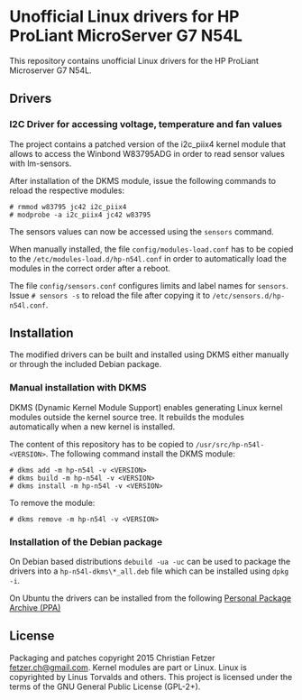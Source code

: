 # Unofficial Linux drivers for HP ProLiant MicroServer G7 N54L

This repository contains unofficial Linux drivers for the HP ProLiant
Microserver G7 N54L.

## Drivers

### I2C Driver for accessing voltage, temperature and fan values

The project contains a patched version of the i2c_piix4 kernel module
that allows to access the Winbond W83795ADG in order to read sensor
values with lm-sensors.

After installation of the DKMS module, issue the following commands to reload
the respective modules:

    # rmmod w83795 jc42 i2c_piix4
    # modprobe -a i2c_piix4 jc42 w83795

The sensors values can now be accessed using the `sensors` command.

When manually installed, the file `config/modules-load.conf` has to be copied
to the `/etc/modules-load.d/hp-n54l.conf` in order to automatically load
the modules in the correct order after a reboot.

The file `config/sensors.conf` configures limits and label names for `sensors`.
Issue `# sensors -s` to reload the file after copying it to
`/etc/sensors.d/hp-n54l.conf`.

## Installation

The modified drivers can be built and installed using DKMS either
manually or through the included Debian package.

### Manual installation with DKMS

DKMS (Dynamic Kernel Module Support) enables generating Linux kernel modules
outside the kernel source tree. It rebuilds the modules automatically
when a new kernel is installed.

The content of this repository has to be copied to
`/usr/src/hp-n54l-<VERSION>`. The following command install the DKMS
module:

    # dkms add -m hp-n54l -v <VERSION>
    # dkms build -m hp-n54l -v <VERSION>
    # dkms install -m hp-n54l -v <VERSION>

To remove the module:

    # dkms remove -m hp-n54l -v <VERSION>

### Installation of the Debian package

On Debian based distributions `debuild -ua -uc` can be used to package
the drivers into a `hp-n54l-dkms\*_all.deb` file which can be installed
using `dpkg -i`.

On Ubuntu the drivers can be installed from the following [Personal Package
Archive (PPA)](https://launchpad.net/~fetzer-ch/+archive/ubuntu/hp-n54l)

## License

Packaging and patches copyright 2015 Christian Fetzer <fetzer.ch@gmail.com>.
Kernel modules are part or Linux. Linux is copyrighted by Linus Torvalds and
others. This project is licensed under the terms of the GNU General Public
License (GPL-2+).
